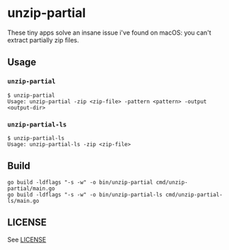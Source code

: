 # unzip-partial

These tiny apps solve an insane issue i've found on macOS: you can't extract partially zip files. 

## Usage

### `unzip-partial`

```
$ unzip-partial
Usage: unzip-partial -zip <zip-file> -pattern <pattern> -output <output-dir>
```

### `unzip-partial-ls`

```
$ unzip-partial-ls
Usage: unzip-partial-ls -zip <zip-file>
```


## Build

```
go build -ldflags "-s -w" -o bin/unzip-partial cmd/unzip-partial/main.go
go build -ldflags "-s -w" -o bin/unzip-partial-ls cmd/unzip-partial-ls/main.go
```

## LICENSE 
See [LICENSE](LICENSE)
